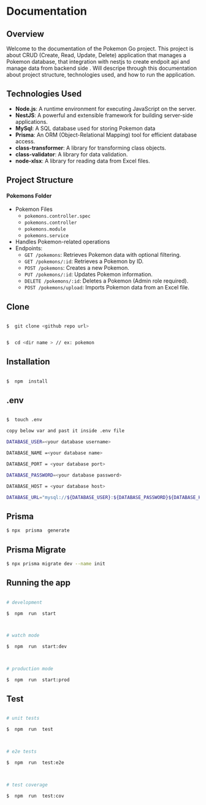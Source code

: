 # Documentation

## Overview
Welcome to the  documentation of the Pokemon Go project. This project is about  CRUD (Create, Read, Update, Delete) application that manages a Pokemon database, that integration with nestjs to create endpoit api and manage data from backend side .
Will descripe through this documentation about project structure, technologies used, and how to run the application.

## Technologies Used
-   **Node.js**: A runtime environment for executing JavaScript on the server.
-   **NestJS**: A powerful and extensible framework for building server-side applications.
-   **MySql**: A SQL database used for storing Pokemon data
-   **Prisma**: An ORM (Object-Relational Mapping) tool for efficient database access.
-   **class-transformer**: A library for transforming class objects.
-   **class-validator**: A library for data validation.
-   **node-xlsx**: A library for reading data from Excel files.

## Project Structure

#### Pokemons Folder
-   Pokemon Files
	- `pokemons.controller.spec`
	- `pokemons.controller`
	- `pokemons.module`
	- `pokemons.service`
-   Handles Pokemon-related operations 
-   Endpoints:
    -   `GET /pokemons`: Retrieves Pokemon data with optional filtering.
    -   `GET /pokemons/:id`: Retrieves a Pokemon by ID.
    -   `POST /pokemons`: Creates a new Pokemon.
    -   `PUT /pokemons/:id`: Updates Pokemon information.
    -   `DELETE /pokemons/:id`: Deletes a Pokemon (Admin role required).
    -    `POST /pokemons/upload`: Imports Pokemon data from an Excel file.

  ## Clone

  

```bash

$  git clone <github repo url>

```
```bash

$  cd <dir name > // ex: pokemon

```

## Installation

  

```bash

$  npm  install

```
  ## .env
```bash

$  touch .env

```
```bash
copy below var and past it inside .env file 

DATABASE_USER=<your database username>

DATABASE_NAME =<your database name>

DATABASE_PORT = <your database port>

DATABASE_PASSWORD=<your database password>

DATABASE_HOST = <your database host>

DATABASE_URL="mysql://${DATABASE_USER}:${DATABASE_PASSWORD}${DATABASE_HOST}:${DATABASE_PORT}/${DATABASE_NAME}"

```
  ## Prisma
```bash
$ npx  prisma  generate
```

  ## Prisma Migrate
```bash
$ npx prisma migrate dev --name init
```


## Running the app

  

```bash

# development

$  npm  run  start

  

# watch mode

$  npm  run  start:dev

  

# production mode

$  npm  run  start:prod

```

  

## Test

  

```bash

# unit tests

$  npm  run  test

  

# e2e tests

$  npm  run  test:e2e

  

# test coverage

$  npm  run  test:cov

```

